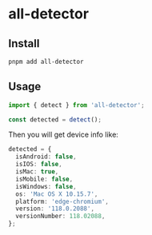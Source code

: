 # all-detector

## Install

```bash
pnpm add all-detector
```

## Usage

```ts
import { detect } from 'all-detector';

const detected = detect();
```

Then you will get device info like:

```ts
detected = {
  isAndroid: false,
  isIOS: false,
  isMac: true,
  isMobile: false,
  isWindows: false,
  os: 'Mac OS X 10.15.7',
  platform: 'edge-chromium',
  version: '118.0.2088',
  versionNumber: 118.02088,
};
```
